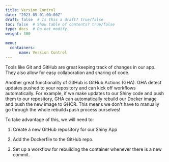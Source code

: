 ```yaml
---
title: Version Control
date: "2023-05-01:00:00Z"
draft: false  # Is this a draft? true/false
toc: false  # Show table of contents? true/false
type: docs  # Do not modify.
weight: 300

menu:
  containers:
      name: Version Control
---
```


Tools like Git and GitHub are great keeping track of changes in our app. They also allow for easy collaboration and sharing of code.

Another great functionality of GitHub is GitHub Actions (GHA). GHA detect updates pushed to your repository and can kick off workflows automatically. For example, if we make updates to our Shiny code and push them to our repository, GHA can automatically rebuild our Docker image and push the new image to GHCR. This means we don't have to manually go through the whole rebuild+push process ourselves!

To take advantage of this, we will need to:

1. Create a new GitHub repository for our Shiny App

2. Add the Dockerfile to the GitHub repo.

3. Set up a workflow for rebuilding the container whenever there is a new commit.